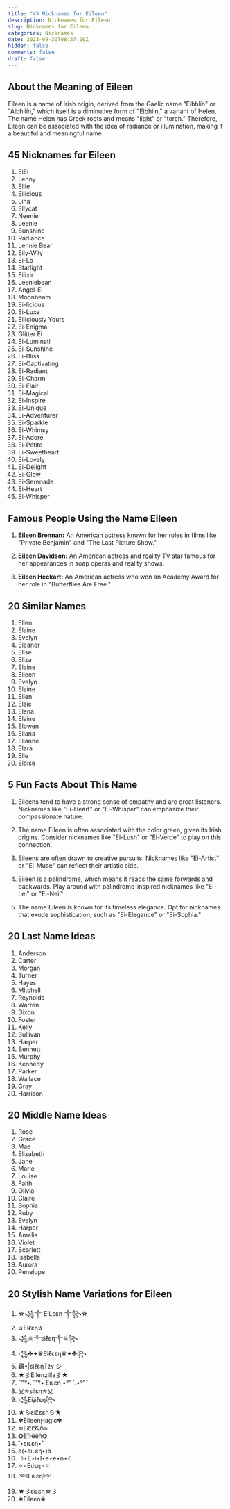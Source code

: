```yaml
---
title: "45 Nicknames for Eileen"
description: Nicknames for Eileen
slug: Nicknames for Eileen
categories: Nicknames
date: 2023-09-30T08:37:20Z
hidden: false
comments: false
draft: false
---
```


## About the Meaning of Eileen

Eileen is a name of Irish origin, derived from the Gaelic name "Eibhlín" or "Aibhilín," which itself is a diminutive form of "Eibhlin," a variant of Helen. The name Helen has Greek roots and means "light" or "torch." Therefore, Eileen can be associated with the idea of radiance or illumination, making it a beautiful and meaningful name.

## 45 Nicknames for Eileen

1. EiEi
2. Lenny
3. Ellie
4. Eilicious
5. Lina
6. Ellycat
7. Neenie
8. Leenie
9. Sunshine
10. Radiance
11. Lennie Bear
12. Eily-Wily
13. Ei-Lo
14. Starlight
15. Eilixir
16. Leeniebean
17. Angel-Ei
18. Moonbeam
19. Ei-licious
20. Ei-Luxe
21. Eiliciously Yours
22. Ei-Enigma
23. Glitter Ei
24. Ei-Luminati
25. Ei-Sunshine
26. Ei-Bliss
27. Ei-Captivating
28. Ei-Radiant
29. Ei-Charm
30. Ei-Flair
31. Ei-Magical
32. Ei-Inspire
33. Ei-Unique
34. Ei-Adventurer
35. Ei-Sparkle
36. Ei-Whimsy
37. Ei-Adore
38. Ei-Petite
39. Ei-Sweetheart
40. Ei-Lovely
41. Ei-Delight
42. Ei-Glow
43. Ei-Serenade
44. Ei-Heart
45. Ei-Whisper

## Famous People Using the Name Eileen

1. **Eileen Brennan:** An American actress known for her roles in films like "Private Benjamin" and "The Last Picture Show."

2. **Eileen Davidson:** An American actress and reality TV star famous for her appearances in soap operas and reality shows.

3. **Eileen Heckart:** An American actress who won an Academy Award for her role in "Butterflies Are Free."

## 20 Similar Names

1. Ellen
2. Elaine
3. Evelyn
4. Eleanor
5. Elise
6. Eliza
7. Elaine
8. Eileen
9. Evelyn
10. Elaine
11. Ellen
12. Elsie
13. Elena
14. Elaine
15. Elowen
16. Eliana
17. Elianne
18. Elara
19. Elle
20. Eloise

## 5 Fun Facts About This Name

1. Eileens tend to have a strong sense of empathy and are great listeners. Nicknames like "Ei-Heart" or "Ei-Whisper" can emphasize their compassionate nature.

2. The name Eileen is often associated with the color green, given its Irish origins. Consider nicknames like "Ei-Lush" or "Ei-Verde" to play on this connection.

3. Eileens are often drawn to creative pursuits. Nicknames like "Ei-Artist" or "Ei-Muse" can reflect their artistic side.

4. Eileen is a palindrome, which means it reads the same forwards and backwards. Play around with palindrome-inspired nicknames like "Ei-Lei" or "Ei-Nei."

5. The name Eileen is known for its timeless elegance. Opt for nicknames that exude sophistication, such as "Ei-Elegance" or "Ei-Sophia."

## 20 Last Name Ideas

1. Anderson
2. Carter
3. Morgan
4. Turner
5. Hayes
6. Mitchell
7. Reynolds
8. Warren
9. Dixon
10. Foster
11. Kelly
12. Sullivan
13. Harper
14. Bennett
15. Murphy
16. Kennedy
17. Parker
18. Wallace
19. Gray
20. Harrison

## 20 Middle Name Ideas

1. Rose
2. Grace
3. Mae
4. Elizabeth
5. Jane
6. Marie
7. Louise
8. Faith
9. Olivia
10. Claire
11. Sophia
12. Ruby
13. Evelyn
14. Harper
15. Amelia
16. Violet
17. Scarlett
18. Isabella
19. Aurora
20. Penelope

## 20 Stylish Name Variations for Eileen

1. ☆꧁༒ EiLεεn ༒꧂☆
2. ✰Eiℓεη✰
3. ꧁☠︎༒εᎥℓεη༒☠︎꧂
4. ꧁✤✦♛Ɛiℓεεη♛✦✤꧂
5. 難•|εᎥℓεηTᴢʏ シ︎
6. ★彡Eilenzilla彡★
7. ˜”*°•.˜”*°• Eιʟεη •°*”˜.•°*”˜
8. 乂✯εᎥlεη✯乂
9. ꧁Eiⱥℓεη꧂
10. ★彡εiᏝεεn彡★
11. ✾Eileenϻagic✾
12. ≋EᎥᏝᏝᏋᏁ≋
13. ❂Eïŀëëň❂
14. ˚•ειʟεη•˚
15. ʚ(•ειʟεη•)ɞ
16. ☽⋆E⋆i⋆l⋆e⋆e⋆n⋆☾
17. ✧∘Eιlεɳ∘✧
18. ༺Eiʟεη༻
19. ★彡εᎥʟεη☆彡
20. ❀Eílєєn❀